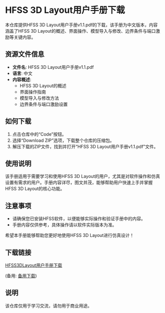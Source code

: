 # HFSS 3D Layout用户手册下载

本仓库提供HFSS 3D Layout用户手册v1.1.pdf的下载，该手册为中文版本，内容涵盖了HFSS 3D Layout的概述、界面操作、模型导入与修改、边界条件与端口激励等关键内容。

## 资源文件信息

- **文件名**: HFSS 3D Layout用户手册v1.1.pdf
- **语言**: 中文
- **内容概述**:
  - HFSS 3D Layout的概述
  - 界面操作指南
  - 模型导入与修改方法
  - 边界条件与端口激励设置

## 如何下载

1. 点击仓库中的“Code”按钮。
2. 选择“Download ZIP”选项，下载整个仓库的压缩包。
3. 解压下载的ZIP文件，找到并打开“HFSS 3D Layout用户手册v1.1.pdf”文件。

## 使用说明

该手册适用于需要学习和使用HFSS 3D Layout的用户，尤其是对软件操作和仿真设置有需求的用户。手册内容详尽，图文并茂，能够帮助用户快速上手并掌握HFSS 3D Layout的核心功能。

## 注意事项

- 请确保您已安装HFSS软件，以便能够实际操作和验证手册中的内容。
- 手册内容仅供参考，具体操作请以软件实际版本为准。

希望本手册能够帮助您更好地使用HFSS 3D Layout进行仿真设计！

## 下载链接
[HFSS3DLayout用户手册下载](https://pan.quark.cn/s/ef2e21c4897e) 

(备用: [备用下载](https://pan.baidu.com/s/1fmV6dywLDmipxi7Qb8a8-w?pwd=1234))

## 说明

该仓库仅用于学习交流，请勿用于商业用途。
